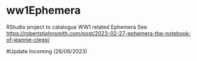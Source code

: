 # ww1Ephemera
RStudio project to catalogue WW1 related Ephemera
See https://robertstjohnsmith.com/post/2023-02-27-ephemera-the-notebook-of-jeannie-clegg/

#Update Incoming (26/06/2023)